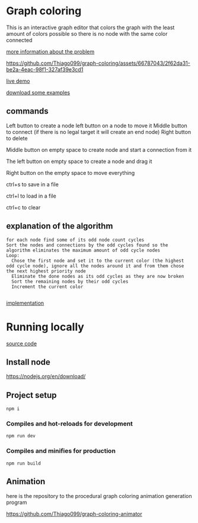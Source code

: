 # Graph coloring

This is an interactive graph editor that colors the graph with the least amount of colors possible so there is no node with the same color connected

[more information about the problem](https://en.wikipedia.org/wiki/Graph_coloring)

https://github.com/Thiago099/graph-coloring/assets/66787043/2f62da31-be2a-4eac-98f1-327af39e3cd1


[live demo](https://thiago099.github.io/graph-coloring/)

[download some examples](https://github.com/Thiago099/graph-coloring/tree/master/examples)

## commands

Left button to create a node
left button on a node to move it
Middle button to connect (if there is no legal target it will create an end node)
Right button to delete

Middle button on empty space to create node and start a connection from it

The left button on empty space to create a node and drag it

Right button on the empty space to move everything

ctrl+s to save in a file 

ctrl+l to load in a file

ctrl+c to clear

## explanation of the algorithm
```
for each node find some of its odd node count cycles
Sort the nodes and connections by the odd cycles found so the algorithm eliminates the maximum amount of odd cycle nodes
Loop:
  Chose the first node and set it to the current color (the highest odd cycle node), ignore all the nodes around it and from them chose the next highest priority node
  Eliminate the done nodes as its odd cycles as they are now broken
  Sort the remaining nodes by their odd cycles
  Increment the current color
  
```
[implementation](https://github.com/Thiago099/graph-coloring/blob/master/src/app/solve.ts)


# Running locally

[source code](https://github.com/Thiago099/graph-coloring)

## Install node
https://nodejs.org/en/download/

## Project setup
```
npm i
```

### Compiles and hot-reloads for development
```
npm run dev
```

### Compiles and minifies for production
```
npm run build
```

## Animation
here is the repository to the procedural graph coloring animation generation program

https://github.com/Thiago099/graph-coloring-animator
